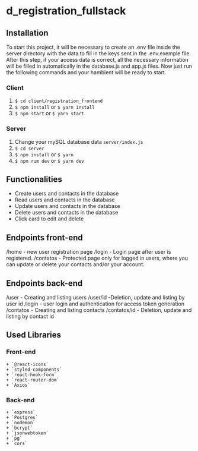 # d_registration_fullstack

## Installation
  To start this project, it will be necessary to create an .env file inside the server directory with the data to fill in the keys sent in the .env.exemple file.
After this step, if your access data is correct, all the necessary information will be filled in automatically in the database.js and app.js files.
Now just run the following commands and your hambient will be ready to start.

### Client

  1. `$ cd client/registration_frontend`
  2. `$ npm install` or `$ yarn install`
  3. `$ npm start` or `$ yarn start`
  
### Server

  1. Change your mySQL database data `server/index.js`
  2. `$ cd server`
  3. `$ npm install` or `$ yarn`
  4. `$ npm rum dev` or `$ yarn dev`
  
## Functionalities

  + Create users and contacts in the database
  + Read users and contacts in the database
  + Update users and contacts in the database
  + Delete users and contacts in the database
  + Click card to edit and delete
  
## Endpoints front-end

  /home - new user registration page
  /login - Login page after user is registered.
  /contatos - Protected page only for logged in users, where you can update or delete your contacts and/or your account.
  
## Endpoints back-end
  /user - Creating and listing users
  /user/id -Deletion, update and listing by user id
  /login - user login and authentication for access token generation
  /contatos - Creating and listing contacts
  /contatos/id - Deletion, update and listing by contact id
  
## Used Libraries

  ### Front-end

    + `@react-icons`
    + `styled-components`
    + `react-hook-form` 
    + `react-router-dom` 
    + `Axios`

  ### Back-end

    + `express`
    + `Postgres`
    + `nodemon`
    + `bcrypt`
    + `jsonwebtoken`
    + `pg`
    + `cors`

